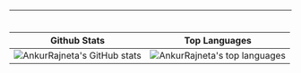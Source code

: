 




---

 <h1 align="center">
 
|   Github Stats    |   Top Languages             |
|    -----------    |   -----------------------   |
| ![AnkurRajneta's GitHub stats](https://github-readme-stats.vercel.app/api?username=AnkurRajneta&theme=algolia&show_icons=true) | ![AnkurRajneta's top languages](https://github-readme-stats.vercel.app/api/top-langs/?username=AnkurRajneta&langs_count=10&show_icons=true&title_color=f6c32c&icon_color=f6c32c&text_color=9f9f9f&bg_color=151515&count_private=true&layout=compact) |

 </h1>
